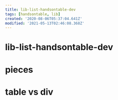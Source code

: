 ```yaml
---
title: lib-list-handsontable-dev
tags: [handsontable, lib]
created: '2020-08-06T05:37:04.641Z'
modified: '2021-05-13T02:46:08.368Z'
---
```


# lib-list-handsontable-dev

# pieces

# table vs div
